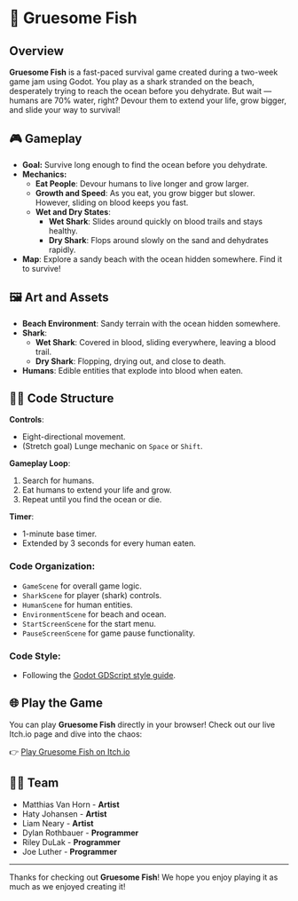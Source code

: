 # 🦈 Gruesome Fish

## Overview
**Gruesome Fish** is a fast-paced survival game created during a two-week game jam using Godot. You play as a shark stranded on the beach, desperately trying to reach the ocean before you dehydrate. But wait — humans are 70% water, right? Devour them to extend your life, grow bigger, and slide your way to survival!

## 🎮 Gameplay

- **Goal:** Survive long enough to find the ocean before you dehydrate.
- **Mechanics:**
  - **Eat People**: Devour humans to live longer and grow larger.
  - **Growth and Speed**: As you eat, you grow bigger but slower. However, sliding on blood keeps you fast.
  - **Wet and Dry States**: 
    - **Wet Shark**: Slides around quickly on blood trails and stays healthy.
    - **Dry Shark**: Flops around slowly on the sand and dehydrates rapidly.
- **Map**: Explore a sandy beach with the ocean hidden somewhere. Find it to survive!

## 🖼️ Art and Assets

- **Beach Environment**: Sandy terrain with the ocean hidden somewhere.
- **Shark**: 
  - **Wet Shark**: Covered in blood, sliding everywhere, leaving a blood trail.
  - **Dry Shark**: Flopping, drying out, and close to death.
- **Humans**: Edible entities that explode into blood when eaten.

## 🧑‍💻 Code Structure

**Controls**:
- Eight-directional movement.
- (Stretch goal) Lunge mechanic on `Space` or `Shift`.

**Gameplay Loop**:
1. Search for humans.
2. Eat humans to extend your life and grow.
3. Repeat until you find the ocean or die.

**Timer**:
- 1-minute base timer.
- Extended by 3 seconds for every human eaten.

### Code Organization:
- `GameScene` for overall game logic.
- `SharkScene` for player (shark) controls.
- `HumanScene` for human entities.
- `EnvironmentScene` for beach and ocean.
- `StartScreenScene` for the start menu.
- `PauseScreenScene` for game pause functionality.

### Code Style:
- Following the [Godot GDScript style guide](https://docs.godotengine.org/en/stable/getting_started/scripting/gdscript/gdscript_styleguide.html).

## 🌐 Play the Game

You can play **Gruesome Fish** directly in your browser! Check out our live Itch.io page and dive into the chaos:

👉 [Play Gruesome Fish on Itch.io](https://lego3d.itch.io/gruesome-fish)

## 👩‍💻 Team
- Matthias Van Horn - **Artist**
- Haty Johansen - **Artist**
- Liam Neary - **Artist**
- Dylan Rothbauer - **Programmer**
- Riley DuLak - **Programmer**
- Joe Luther - **Programmer**
---

Thanks for checking out **Gruesome Fish**! We hope you enjoy playing it as much as we enjoyed creating it!
